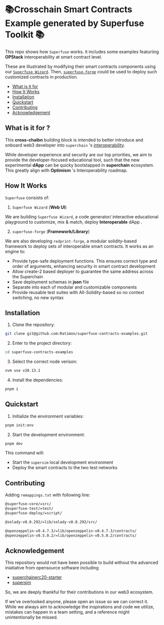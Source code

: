 <h1>📚Crosschain Smart Contracts Example generated by Superfuse Toolkit 📚</h1>


This repo shows how `Superfuse` works. it includes some examples featuriing **OPStack** interoperability at smart contract level.

These are illustrated by modifying their smart contracts components using our [`Superfuse Wizard`](https://github.com/Ratimon/superfuse-wizard). Then, [`superfuse-forge`](https://github.com/Ratimon/superfuse-forge) could be used to deploy such customized contracts in production.

- [What is it for](#what-is-it-for)
- [How It Works](#how-it-works)
- [Installation](#installation)
- [Quickstart](#quickstart)
- [Contributing](#contributing)
- [Acknowledgement](#acknowledgement)


## What is it for ?

This **cross-chaibn** building block is intended to better introduce and onboard web3 developer into `superchain` 's [interoperability](https://docs.optimism.io/stack/interop/explainer).


While developer experience and security are our top priorities, we aim to provide the developer-focused educational tool, such that the new experimental **dApp** can be quicky bootstapped in **superchain** ecosystem. This greatly align with **Optimism** 's Interoperability roadmap.


## How It Works

`Superfuse` consists of:

1. `Superfuse Wizard` (**Web UI**)

We are building `Superfuse Wizard`, a code generator/ interactive educational playground to customize, mix & match, deploy **Interoperable** dApp .

2. `superfuse-forge` (**Framework/Library**)

We are also developing `redprint-forge`, a modular solidity-based framework to deploy sets of interoperable smart contracts. It works as an engine to:

- Provide type-safe deployment functions. This ensures correct type and order of arguments, enhancing security in smart contract development
- Allow create-2 based deployer  to guarantee the same address across the Superchain
- Save deployment schemas in **json** file
- Separate into each of modular and customizable components
- Provide reusable test suites with All-Solidity-based so no context switching, no new syntax


## Installation

1. Clone the repository:

```bash
git clone git@github.com:Ratimon/superfuse-contracts-examples.git
```

2. Enter to the project directory:

```bash
cd superfuse-contracts-examples
```

3. Select the correct node verison:

```bash
nvm use v20.13.1
```

4. Install the dependencies:

```bash
pnpm i
```

## Quickstart

1. Initialize the environment variables:

```bash
pnpm init:env
```

2. Start the development environment:

```sh
pnpm dev
```

This command will:

- Start the `supersim` local development environment
- Deploy the smart contracts to the two test networks


## Contributing

Adding `remappings.txt` with following line:

```txt
@superfuse-core/=src/
@superfuse-test/=test/
@superfuse-deploy/=script/

@solady-v0.0.292/=lib/solady-v0.0.292/src/

@openzeppelin-v0.4.7.3/=lib/openzeppelin-v0.4.7.3/contracts/
@openzeppelin-v0.5.0.2/=lib/openzeppelin-v0.5.0.2/contracts/
```


## Acknowledgement

This repository would not have been possible to build without the advanced iniatiative from opensource software including

- [superchainerc20-starter](https://github.com/ethereum-optimism/superchainerc20-starter)
- [supersim](https://github.com/ethereum-optimism/supersim)

So, we are deeply thankful for their contributions in our web3 ecosystem.

If we’ve overlooked anyone, please open an issue so we can correct it. While we always aim to acknowledge the inspirations and code we utilize, mistakes can happen in a team setting, and a reference might unintentionally be missed.